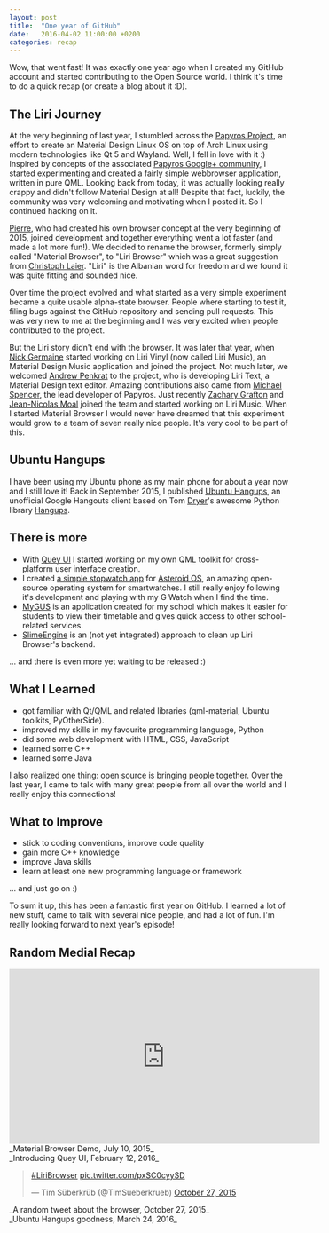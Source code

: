 ```yaml
---
layout: post
title:  "One year of GitHub"
date:   2016-04-02 11:00:00 +0200
categories: recap
---
```

Wow, that went fast! It was exactly one year ago when I created my GitHub account and started contributing to the Open Source world. I think it's time to do a quick recap (or create a blog about it :D).

## The Liri Journey
At the very beginning of last year, I stumbled across the [Papyros Project][papyros-io], an effort to create an Material Design Linux OS on top of Arch Linux using modern technologies like Qt 5 and Wayland. Well, I fell in love with it :) Inspired by concepts of the associated [Papyros Google+ community][papyros-gpluscommunity], I started experimenting and created a fairly simple webbrowser application, written in pure QML.
Looking back from today, it was actually looking really crappy and didn't follow Material Design at all! Despite that fact, luckily, the community was very welcoming and motivating when I posted it. So I continued hacking on it.

[Pierre][pierre-com], who had created his own browser concept at the very beginning of 2015, joined development and together everything went a lot faster (and made a lot more fun!).
We decided to rename the browser, formerly simply called "Material Browser", to "Liri Browser" which was a great suggestion from [Christoph Laier][christoph-laier-gplus]. "Liri" is the Albanian word for freedom and we found it was quite fitting and sounded nice.

Over time the project evolved and what started as a very simple experiment became a quite usable alpha-state browser.
People where starting to test it, filing bugs against the GitHub repository and sending pull requests. This was very new to me at the beginning and I was very excited when people contributed to the project.

But the Liri story didn't end with the browser. It was later that year, when [Nick Germaine][nickgermaine-gh] started working on Liri Vinyl (now called Liri Music), an Material Design Music application and joined the project. Not much later, we welcomed [Andrew Penkrat][aldrog-gh] to the project, who is developing Liri Text, a Material Design text editor. Amazing contributions also came from [Michael Spencer][ibeliever-gh], the lead developer of Papyros. Just recently [Zachary Grafton][zacharygrafton-gh] and [Jean-Nicolas Moal][minicalion-gh] joined the team and started working on Liri Music.
When I started Material Browser I would never have dreamed that this experiment would grow to a team of seven really nice people. It's very cool to be part of this.

## Ubuntu Hangups
I have been using my Ubuntu phone as my main phone for about a year now and I still love it! Back in September 2015, I published [Ubuntu Hangups][ubuntu-hangups-gh], an unofficial Google Hangouts client based on Tom [Dryer][tdryer-gh]'s awesome Python library [Hangups][hangups-gh].

## There is more
* With [Quey UI][quey-ui-ghio] I started working on my own QML toolkit for cross-platform user interface creation.
* I created [a simple stopwatch app][asteroid-stopwatch-gh] for [Asteroid OS][asteroidos-org], an amazing open-source operating system for smartwatches. I still really enjoy following it's development and playing with my G Watch when I find the time.
* [MyGUS][mygus-gh] is an application created for my school which makes it easier for students to view their timetable and gives quick access to other school-related services.
* [SlimeEngine][slimeengine-gh] is an (not yet integrated) approach to clean up Liri Browser's backend.

... and there is even more yet waiting to be released :)

## What I Learned
* got familiar with Qt/QML and related libraries (qml-material, Ubuntu toolkits, PyOtherSide).
* improved my skills in my favourite programming language, Python
* did some web development with HTML, CSS, JavaScript
* learned some C++
* learned some Java

I also realized one thing: open source is bringing people together. Over the last year, I came to talk with many great people from all over the world and I really enjoy this connections!

## What to Improve
* stick to coding conventions, improve code quality
* gain more C++ knowledge
* improve Java skills
* learn at least one new programming language or framework

... and just go on :)

To sum it up, this has been a fantastic first year on GitHub. I learned a lot of new stuff,
came to talk with several nice people, and had a lot of fun. I'm really looking forward to next year's episode!

## Random Medial Recap

<iframe width="560" height="315" src="https://www.youtube.com/embed/7CbvpyzsQ0g" frameborder="0" allowfullscreen></iframe>
_Material Browser Demo, July 10, 2015_

<div class="g-post" data-href="https://plus.google.com/+TimSüberkrübDE/posts/TBsajHJyjfQ"></div>
_Introducing Quey UI, February 12, 2016_

<blockquote class="twitter-tweet" data-lang="en"><p lang="und" dir="ltr"><a href="https://twitter.com/hashtag/LiriBrowser?src=hash">#LiriBrowser</a> <a href="https://t.co/pxSC0cyySD">pic.twitter.com/pxSC0cyySD</a></p>&mdash; Tim Süberkrüb (@TimSueberkrueb) <a href="https://twitter.com/TimSueberkrueb/status/659121613577801728">October 27, 2015</a></blockquote>
<script async src="//platform.twitter.com/widgets.js" charset="utf-8"></script>
_A random tweet about the browser, October 27, 2015_

<div class="g-post" data-href="https://plus.google.com/+TimSüberkrübDE/posts/Zsk5tJzmLaM"></div>
_Ubuntu Hangups goodness, March 24, 2016_

[papyros-io]: https://papyros.io
[papyros-gpluscommunity]: https://plus.google.com/communities/109966288908859324845
[pierre-com]: http://pierre-jacquier.com
[christoph-laier-gplus]: https://plus.google.com/+ChristophLaier
[nickgermaine-gh]: https://github.com/nickgermaine
[ubuntu-hangups-gh]: https://github.com/tim-sueberkrueb/ubuntu-hangups
[aldrog-gh]: https://github.com/aldrog
[nickgermaine-gh]: https://github.com/nickgermaine
[ibeliever-gh]: https://github.com/iBeliever
[zacharygrafton-gh]: https://github.com/zacharygrafton
[minicalion-gh]: https://github.com/minicalion
[tdryer-gh]: https://github.com/tdryer
[hangups-gh]: https://github.com/tdryer/hangups
[quey-ui-ghio]: https://quey-project.github.io
[slimeengine-gh]: https://github.com/tim-sueberkrueb/slime-engine
[asteroid-stopwatch-gh]: https://github.com/AsteroidOS/asteroid-stopwatch
[asteroidos-org]: http://AsteroidOS.org
[mygus-gh]: https://github.com/tim-sueberkrueb/mygus-touch
[gynmasium-unterrieden-de]: http://www.gymnasium-unterrieden.de/
[me-contact]: /contact
